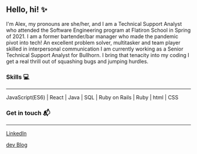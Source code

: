 ## Hello, hi! :sparkles:

I'm Alex, my pronouns are she/her, and I am a Technical Support Analyst who attended the Software Engineering program at Flatiron School in Spring of 2021. I am a former bartender/bar manager who made the pandemic pivot into tech! An excellent problem solver, multitasker and team player skilled in interpersonal communication I am currently working as a Senior Technical Support Analyst for Bullhorn. I bring that tenacity into my coding I get a real thrill out of squashing bugs and jumping hurdles. 


### Skills :computer:
---

JavaScript(ES6) | React | Java | SQL | Ruby on Rails | Ruby | html | CSS

### Get in touch :mailbox_with_mail:
---

[LinkedIn](www.linkedin.com/in/alexandraricardel)

[dev Blog](https://dev.to/beendra)
